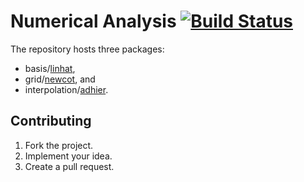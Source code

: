 # Numerical Analysis [![Build Status][travis-img]][travis-url]

The repository hosts three packages:

* basis/[linhat](basis/linhat),
* grid/[newcot](grid/newcot), and
* interpolation/[adhier](interpolation/adhier).

## Contributing

1. Fork the project.
2. Implement your idea.
3. Create a pull request.

[travis-img]: https://travis-ci.org/ready-steady/numeric.svg?branch=master
[travis-url]: https://travis-ci.org/ready-steady/numeric
